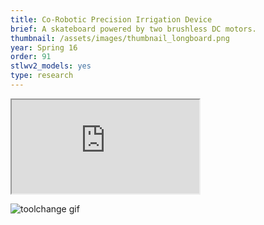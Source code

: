 ```yaml
---
title: Co-Robotic Precision Irrigation Device
brief: A skateboard powered by two brushless DC motors.
thumbnail: /assets/images/thumbnail_longboard.png
year: Spring 16
order: 91
stlwv2_models: yes
type: research
---
```

<iframe src="https://drive.google.com/file/d/12ypk1qmx5Z6cz8-U_-WBLpgAvT6WvO8Q/preview"></iframe>

![toolchange gif](/website/assets/images/DateVid.gif)


